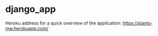 # django_app

Heroku address for a quick overview of the application:  https://plants-mw.herokuapp.com/
